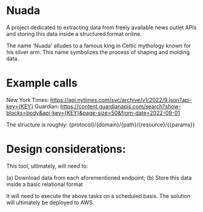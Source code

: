 # Nuada

A project dedicated to extracting data from freely available news outlet APIs and storing this data inside a structured format online.

The name 'Nuada' alludes to a famous king in Celtic mythology known for his silver arm. This name symbolizes the process of shaping and molding data.

# Example calls

New York Times: https://api.nytimes.com/svc/archive/v1/2022/9.json?api-key={KEY}
Guardian: https://content.guardianapis.com/search?show-blocks=body&api-key={KEY}&page-size=50&from-date=2022-09-01

The structure is roughly: {protocol}/{domain}/{path}/{resource}/{{params}}

# Design considerations:

This tool, ultimately, will need to:

(a) Download data from each aforementioned endpoint; 
(b) Store this data inside a basic relational format

It will need to execute the above tasks on a scheduled basis. The solution will ultimately be deployed to AWS.